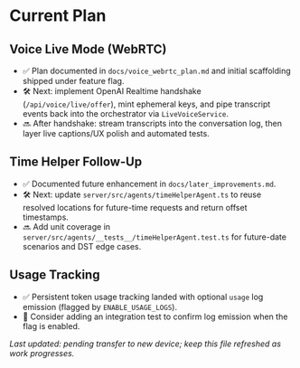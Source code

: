 # Current Plan

## Voice Live Mode (WebRTC)
- ✅ Plan documented in `docs/voice_webrtc_plan.md` and initial scaffolding shipped under feature flag.
- 🛠️ Next: implement OpenAI Realtime handshake (`/api/voice/live/offer`), mint ephemeral keys, and pipe transcript events back into the orchestrator via `LiveVoiceService`.
- 🔜 After handshake: stream transcripts into the conversation log, then layer live captions/UX polish and automated tests.

## Time Helper Follow-Up
- ✅ Documented future enhancement in `docs/later_improvements.md`.
- 🛠️ Next: update `server/src/agents/timeHelperAgent.ts` to reuse resolved locations for future-time requests and return offset timestamps.
- 🔜 Add unit coverage in `server/src/agents/__tests__/timeHelperAgent.test.ts` for future-date scenarios and DST edge cases.

## Usage Tracking
- ✅ Persistent token usage tracking landed with optional `usage` log emission (flagged by `ENABLE_USAGE_LOGS`).
- 📌 Consider adding an integration test to confirm log emission when the flag is enabled.

_Last updated: pending transfer to new device; keep this file refreshed as work progresses._
